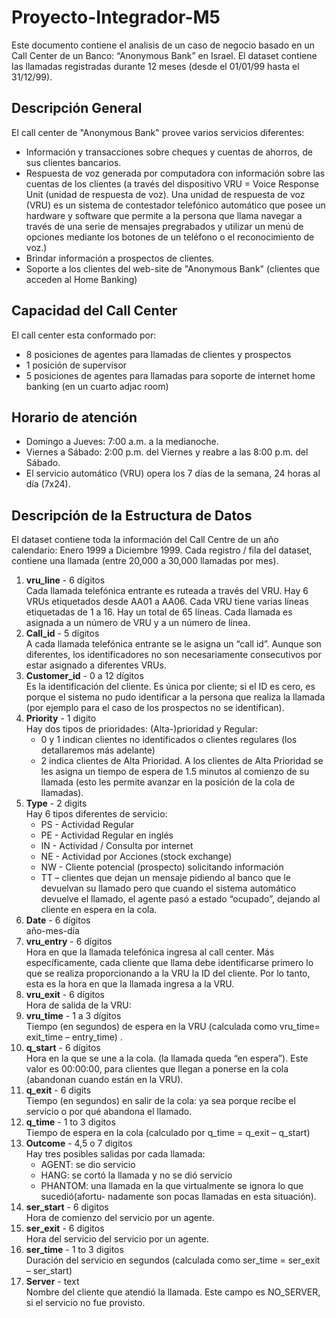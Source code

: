 # Proyecto-Integrador-M5

Este documento contiene el analisis de un caso de negocio basado en un Call Center de un Banco: “Anonymous Bank” en Israel. El dataset contiene las llamadas registradas durante 12 meses (desde el 01/01/99 hasta el 31/12/99).

## Descripción General
El call center de "Anonymous Bank" provee varios servicios diferentes: <br>
- Información y transacciones sobre cheques y cuentas de ahorros, de sus clientes bancarios. <br>
- Respuesta de voz generada por computadora con información sobre las cuentas de los clientes (a través del dispositivo VRU = Voice Response Unit (unidad de respuesta de voz). Una unidad de respuesta de voz (VRU) es un sistema de contestador telefónico automático que posee un hardware y software que permite a la persona que llama navegar a través de una serie de mensajes pregrabados y utilizar un menú de opciones mediante los botones de un teléfono o el reconocimiento de voz.) <br>
- Brindar información a prospectos de clientes. <br> 
- Soporte a los clientes del web-site de "Anonymous Bank" (clientes que acceden al Home Banking)<br>

## Capacidad del Call Center
El call center esta conformado por:<br>
- 8 posiciones de agentes para llamadas de clientes y prospectos<br>
- 1 posición de supervisor<br>
- 5 posiciones de agentes para llamadas para soporte de internet home banking (en un cuarto adjac room)<br>

## Horario de atención
- Domingo a Jueves: 7:00 a.m. a la medianoche. <br>
- Viernes a Sábado: 2:00 p.m.  del Viernes y reabre a las 8:00 p.m. del Sábado.<br>
- El servicio automático (VRU) opera los 7 días de la semana, 24 horas al día (7x24).<br>

## Descripción de la Estructura de Datos
El dataset contiene toda la información del Call Centre de un año calendario: Enero 1999 a Diciembre 1999. Cada registro / fila del dataset, contiene una llamada (entre 20,000 a 30,000 llamadas por mes).

1. **vru_line** - 6 dígitos <br>
Cada llamada telefónica entrante es ruteada a través del VRU. Hay 6 VRUs etiquetados desde  AA01 a AA06. Cada VRU tiene varias líneas etiquetadas de 1 a 16. Hay un total de 65 líneas. Cada llamada es asignada a un número de VRU y a un número de línea.
2. **Call_id** - 5 dígitos <br>
A cada llamada telefónica entrante se le asigna un “call id”. Aunque son diferentes, los identificadores no son necesariamente consecutivos por estar asignado a diferentes VRUs.
3. **Customer_id** - 0 a 12 dígitos <br>
Es la identificación del cliente. Es única por cliente; si el ID es cero, es porque el sistema no pudo identificar a la persona que realiza la llamada (por ejemplo para el caso de los prospectos no se identifican).
4. **Priority** - 1 digito <br>
Hay dos tipos de prioridades: (Alta-)prioridad y Regular:
   - 0 y 1 indican clientes no identificados o clientes regulares (los detallaremos más adelante)
   - 2 indica clientes de Alta Prioridad. A los clientes de Alta Prioridad se les asigna un tiempo de espera de 1.5 minutos al comienzo de su llamada (esto les permite avanzar en la posición de la cola de llamadas).
5. **Type** - 2 digits <br>
Hay 6 tipos diferentes de servicio:
   - PS - Actividad Regular
   - PE - Actividad Regular en inglés
   - IN - Actividad / Consulta por internet
   - NE - Actividad por Acciones (stock exchange)
   - NW - Cliente potencial (prospecto) solicitando información
   - TT – clientes que dejan un mensaje pidiendo al banco que le devuelvan su llamado pero que cuando el sistema automático devuelve el llamado, el agente pasó a estado “ocupado”, dejando al cliente en espera en la cola.
6. **Date** - 6 dígitos <br>
año-mes-día
7. **vru_entry** - 6 dígitos <br>
Hora en que la llamada telefónica ingresa al call center. Más específicamente, cada cliente que llama debe identificarse primero lo que se realiza proporcionando a la VRU la ID del cliente. Por lo tanto, esta es la hora en que la llamada ingresa a la VRU.
8. **vru_exit** - 6 dígitos <br>
Hora de salida de la VRU: 
9. **vru_time** - 1 a 3 dígitos <br>
Tiempo (en segundos) de espera en la VRU (calculada como vru_time= exit_time – entry_time) .
10. **q_start** - 6 dígitos <br>
Hora en la que se une a la cola. (la llamada queda “en espera”). Este valor es 00:00:00, para clientes que llegan a ponerse en la cola (abandonan cuando están en la VRU).
11. **q_exit** - 6 digits <br>
Tiempo (en segundos) en salir de la cola: ya sea porque recibe el servicio o por qué abandona el llamado.
12. **q_time** - 1 to 3 digitos <br>
Tiempo de espera en la cola (calculado por q_time = q_exit – q_start)
13. **Outcome** - 4,5 o 7 digitos <br>
Hay tres posibles salidas por cada llamada:
    - AGENT: se dio servicio
    - HANG: se cortó la llamada y no se dió servicio
    - PHANTOM: una llamada en la que virtualmente se ignora lo que sucedió(afortu- nadamente son pocas llamadas en esta situación).
14. **ser_start** - 6 digitos <br>
Hora de comienzo del servicio por un agente.
15. **ser_exit** - 6 digitos <br>
Hora del servicio del servicio por un agente.
16. **ser_time** - 1 to 3 digitos <br>
Duración del servicio en segundos (calculada como ser_time = ser_exit – ser_start)
17. **Server** - text <br>
Nombre del cliente que atendió la llamada. Este campo es NO_SERVER, si el servicio no fue provisto.


